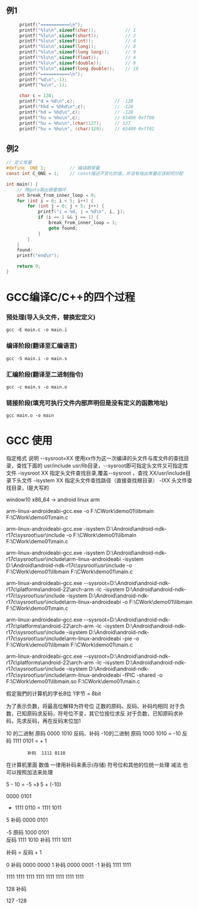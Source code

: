 ## 例1
```c
     printf("===========\n");
     printf("%lu\n",sizeof(char));           // 1
     printf("%lu\n",sizeof(short));          // 2
     printf("%lu\n",sizeof(int));            // 4
     printf("%lu\n",sizeof(long));           // 8
     printf("%lu\n",sizeof(long long));      // 8
     printf("%lu\n",sizeof(float));          // 4
     printf("%lu\n",sizeof(double));         // 8
     printf("%lu\n",sizeof(long double));    // 16
     printf("===========\n");
     printf("%d\n",-1);
     printf("%u\n",-1);

     char c = 128;
     printf("d = %d\n",c);               // -128
     printf("hhd = %hhd\n",c);           // -128
     printf("hd = %hd\n",c);             // -128
     printf("hu = %hu\n",c);             // 65408 0xff80
     printf("hu = %hu\n",(char)127);     // 127
     printf("hu = %hu\n", (char)129);    // 65409 0xff81
```

## 例2

```c
// 定义常量
#define  ONE 1;         // 编译期常量
const int C_ONE = 1;    // const描述不变化的值，并没有指出常量应该如何分配

int main() {
    // 用goto跳出嵌套循环
    int break_from_inner_loop = 0;
    for (int i = 0; i < 5; i++) {
        for (int j = 0; j < 5; j++) {
            printf("i = %d, j = %d\n", i, j);
            if (i == 1 && j == 1) {
                break_from_inner_loop = 1;
                goto found;
            }
        }
    }
    found:
    printf("end\n");

    return 0;
}
```

# GCC编译C/C++的四个过程
### 预处理(导入头文件，替换宏定义)
`gcc -E main.c -o main.i`
### 编译阶段(翻译至汇编语言)
`gcc -S main.i -o main.s`
### 汇编阶段(翻译至二进制指令)
`gcc -c main.s -o main.o`
### 链接阶段(填充可执行文件内部声明但是没有定义的函数地址)
`gcc main.o -o main`


# GCC 使用

指定格式	说明
--sysroot=XX	使用xx作为这一次编译的头文件与库文件的查找目录，查找下面的 usr/include usr/lib目录，--sysroot即可指定头文件又可指定库文件
-isysroot XX	指定头文件查找目录,覆盖--sysroot ，查找 XX/usr/include目录下头文件
-isystem XX	指定头文件查找路径（直接查找根目录）
-IXX	头文件查找目录，I是大写的

window10 x86_64 -> android linux arm 

arm-linux-androideabi-gcc.exe -o F:\CWork\demo01\libmain F:\CWork\demo01\main.c

arm-linux-androideabi-gcc.exe -isystem D:\Android\android-ndk-r17c\sysroot\usr\include -o F:\CWork\demo01\libmain F:\CWork\demo01\main.c

arm-linux-androideabi-gcc.exe -isystem D:\Android\android-ndk-r17c\sysroot\usr\include\arm-linux-androideabi -isystem D:\Android\android-ndk-r17c\sysroot\usr\include -o F:\CWork\demo01\libmain F:\CWork\demo01\main.c

arm-linux-androideabi-gcc.exe --sysroot=D:\Android\android-ndk-r17c\platforms\android-22\arch-arm -lc -isystem D:\Android\android-ndk-r17c\sysroot\usr\include -isystem D:\Android\android-ndk-r17c\sysroot\usr\include\arm-linux-androideabi -o F:\CWork\demo01\libmain F:\CWork\demo01\main.c


arm-linux-androideabi-gcc.exe --sysroot=D:\Android\android-ndk-r17c\platforms\android-22\arch-arm -lc -isystem D:\Android\android-ndk-r17c\sysroot\usr\include -isystem D:\Android\android-ndk-r17c\sysroot\usr\include\arm-linux-androideabi -pie -o F:\CWork\demo01\libmain F:\CWork\demo01\main.c


arm-linux-androideabi-gcc.exe --sysroot=D:\Android\android-ndk-r17c\platforms\android-22\arch-arm -lc -isystem D:\Android\android-ndk-r17c\sysroot\usr\include -isystem D:\Android\android-ndk-r17c\sysroot\usr\include\arm-linux-androideabi -fPIC -shared -o F:\CWork\demo01\libmain.so F:\CWork\demo01\main.c



假定我們的计算机的字长8位 1字节 = 8bit

为了表示负数，将最高位解释为符号位
正数的原码、反码、补码均相同
对于负数，已知原码求反码，符号位不变，其它位按位求反
对于负数，已知原码求补码，先求反码，再在反码末位加1


10 的二进制 原码  0000 1010  反码、补码
-10的二进制 原码  1000 1010  = -10
            反码  1111 0101  = 
			     +        1
			
            补码  1111 0110
			
在计算机里面 数值  一律用补码来表示(存储)
	         符号位和其他的位统一处理   减法 也可以按照加法来处理

5 - 10 = -5 =》 5 + (-10)

  0000 0101
+ 1111 0110
= 1111 1011 

5  补码          0000 0101

-5     	原码	 1000 0101	 
        反码     1111 1010
        补码     1111 1011
		
补码 = 反码 + 1   

0   补码  0000 0000
1   补码  0000 0001 
-1  补码  1111 1111

1111 1111 1111 1111 1111 1111 1111 1111

128 补码

127 
-128  

